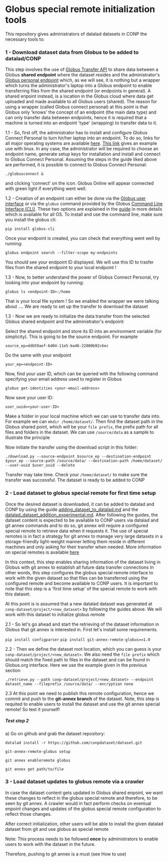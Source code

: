 # Globus special remote initialization tools

This repository gives administrators of datalad datasets in CONP the necessary tools to:

### 1 - Download dataset data from Globus to be added to datalad/CONP

This step involves the use of [Globus Transfer API](https://docs.globus.org/api/transfer/) to share data between a Globus 
**shared endpoint** where the dataset resides and the administrator's [Globus personal endpoint](https://www.globus.org/globus-connect-personal) 
which, as we will see, it is nothing but a wrapper which turns the administrator's laptop into a Globus endpoint to enable transferring 
files from the shared endpoint (or endpoints in general). A shared enpoint instead, is a location in the Globus cloud where data get uploaded and made available to all Globus users (shared).
The reason for using a wrapper (called Globus connect personal) at this point is that Globus only 'knows' the concept of an endpoint (the main data type) and can only transfer data between 
endpoints, hence it is required that a machine is turned into an endpoint 'type' (wrapping) to transfer data to it.

1.1 - So, first off, the administrator has to install and configure Globus Connect Personal to turn hir/her laptop into an endpoint. To do so, links for all major operating
systems are available [here](https://www.globus.org/globus-connect-personal). [This link](https://docs.globus.org/how-to/globus-connect-personal-linux/)
gives an example use with linux. In any case, the administrator will be required to choose an endpoint name, generate setup keys for installation and 
install and connect to Globus Connect Personal. Assuming the steps in the guide liked above are performed, it is possible to connect to Globus Connect Personal:

``./globusconnect &`` 

and clicking 'connect' on the icon. Globus Online will appear connected with green light if everything went well.

1.2 - Creation of an endpoint can either be done via the [Globus user interface](https://app.globus.org/) or 
via the ``globus`` command provided by the Globus [Command Line Interface (CLI)](https://docs.globus.org/cli/installation/). These two options
are explained in the [guide](https://docs.globus.org/how-to/globus-connect-personal-linux/) in more details which is available for all OS. 
To install and use the command line, make sure you install the globus cli:

```pip install globus-cli```

Once your endpoint is created, you can check that everything went well by running:

```globus endpoint search --filter-scope my-endpoints```

You should see your endpoint ID displayed. We will use this ID to trasfer files from the shared endpoint to your local endpoint !

1.3 - Now, to better understand the power of Globus Connect Personal, try looking into your endpoint by running:

```globus ls <endpoint-ID>:/home```

That is your local file system ! So we enabled the wrapper we were talking about .... We are ready to set up the transfer to download the dataset

1.3 - Now we are ready to initialize the data transfer from the selected Globus shared endpoint and the administrator's endpoint:

Select the shared endpoint and store its ID into an environment variable (for simplicity). This is going to be the source endpoint. For example

``source_ep=ddb59aef-6d04-11e5-ba46-22000b92c6ec``

Do the same with your endpoint

``your_ep=<endpoint-ID>``

Now, find your user ID, which can be queried with the following command specifying your email address used to register in Globus

``globus get-identities <your-email-address>``

Now save your user ID:

``user_uuid=<your-user-ID>``

Make a folder in your local machine which we can use to transfer data into. For example we can ``mkdir /home/dataset/``. Then find the dataset path in
the Globus shared point, which will be your ``file prefix``, the prefix path for all files and folders in the dataset. 
We can use ``/source/data`` as a sample to illustrate the principle

Now initiate the transfer using the download script in this folder:

``./download.py --source-endpoint $source_ep --destination-endpoint $your_ep --source-path /source/data/ --destination-path /home/dataset/ --user-uuid $user_uuid --delete``

Transfer may take time. Check your ```/home/dataset/``` to make sure the transfer was successful. The dataset is ready to be added to CONP


### 2 - Load dataset to globus special remote for first time setup

Once the desired dataset is downloaded, it can be added to datalad and CONP by using the guide [adding_dataset_to_datalad.md](https://github.com/CONP-PCNO/conp-documentation/blob/experimental_guide_update/datalad_dataset_addition_procedure.md)
and the [datalad_dataset_addition_experimental.md](https://github.com/CONP-PCNO/conp-documentation/blob/experimental_guide_update/datalad_dataset_addition_experimental.md). After following the guides, the dataset
content is expected to be available to CONP users via datalad and git annex commands and to do so, git annex will require a configured special remote to retrieve data when it requests it.
The use of special remotes is in fact a strategy for git annex to manage very large datasets in a storage-friendly light-weight manner letting them reside 
in different machines and only asking for their transfer when needed. More information on special remotes is available [here](https://git-annex.branchable.com/special_remotes/)

In this context, this step enables sharing information of the dataset living in Globus with git annex to establish all future data transfer connections
In other words, this step configures the globus special remote interface to work with the given dataset so that files can be transferred using the configured remote
and become available to CONP users. It is important to note that this step is a 'first time setup' of the special remote to work with this dataset.

At this point is is assumed that a new datalad dataset was generated at ```conp-dataset/project/<new_dataset>``` by following the guides above. We will work with this dataset to initialize globus remote

2.1 - So let's go ahead and start the retrieving of the dataset information in Globus that git annex is interested in. First let's install some requirements.

``pip install configparser``
``pip install git-annex-remote-globus==1.0``

2.2 - Then we define the dataset root location, which you can guess is your ``conp-dataset/project/<new_dataset>``. We also need the ``file prefix`` which should match the fixed path
to files in the dataset and can be found in Globus.org interface. Here we use the example given in the previous section

```./retrieve.py --path conp-dataset/project/<new_dataset> --endpoint dataset_name --fileprefix /source/data/ --encryption none```

2.3 At this point we need to publish this remote configuration, hence we commit and push to the **git-annex branch** of the dataset. Note, this step is requited to
enable users to install the dataset and use the git annex special remote! So test it yourself!

##### Test step 2

a) Go on github and grab the dataset repository:

``datalad install -r https://github.com/conpdataset/dataset.git``

``git-annex-remote-globus setup``

``git annex enableremote globus``

``git annex get path/to/file``





### 3 - Load dataset updates to globus remote via a crawler

In case the dataset content gets updated in Globus shared enpoint, we want these changes to reflect in the globus special remote and therefore, to be seen by git annex.
A crawler would in fact perform checks on eventual enpoint changes and updates of the globus special remote configuration to reflect those changes.


After correct initialization, other users will be able to install the given datalad dataset from git and use globus as special remote

Note: This process needs to be followed **once** by administrators to enable users to work with the dataset in the future. 

Therefore, pushing to git annex is a must (see How to use)
 